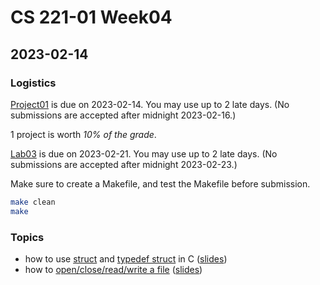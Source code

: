 # CS 221-01 Week04 

## 2023-02-14

### Logistics

[Project01](https://cs221.cs.usfca.edu/assignments/project01.html) is due on 2023-02-14. You may use up to 2 late days. (No submissions are accepted after midnight 2023-02-16.)

1 project is worth *10% of the grade*.

[Lab03](https://cs221.cs.usfca.edu/assignments/lab03.html) is due on 2023-02-21. You may use up to 2 late days. (No submissions are accepted after midnight  2023-02-23.)

Make sure to create a Makefile, and test the Makefile before submission.

```sh
make clean
make
```


### Topics
- how to use [struct](https://github.com/cs221-s23/inclass/blob/main/week03/section01/structdemo.c) and [typedef struct](https://github.com/cs221-s23/inclass/blob/main/week03/section01/typedefdemo.c) in C ([slides](https://cs221.cs.usfca.edu/slides/struct.html#/))
- how to [open/close/read/write a file](https://github.com/cs221-s23/inclass/blob/main/week04/section01/filedemo.c) ([slides](https://cs221.cs.usfca.edu/slides/fileio.html#/))

